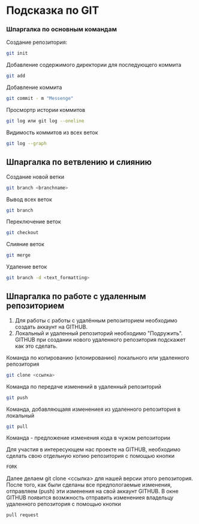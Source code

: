 ﻿# Подсказка по GIT
### Шпаргалка по основным командам

Создание репозитория:
```sh
git init
```

Добавление содержимого директории для последующего коммита
```sh
git add
```

Добавление коммита
```sh
git commit - m "Messenge"
```

Просмортр истории коммитов
```sh
git log или git log --oneline
```

Видимость коммитов из всех веток

```sh
git log --graph

```

## Шпаргалка по ветвлению и слиянию

Создание новой ветки
```sh
git branch <branchname> 
```

Вывод всех веток 
```sh
git branch
```

Переключение веток
```sh
git checkout
```

Слияние веток
```sh
git merge 
```
 Удаление веток
```sh
git branch -d <text_formatting>
```

## Шпаргалка по работе с удаленным репозиторием

1. Для работы с работы с удалённым репозиторием необходимо создать аккаунт на GITHUB.
2. Локальный и удаленный репозиторий необходимо "Подружить". GITHUB при создании нового удаленного репозитория подскажет как это сделать.

Команда по копированию (клонированию) локального или удаленного репозитория
```sh
git clone <ссылка>
```

Команда по передаче изменений в удаленный репозиторий

```sh
git push
```

Команда, добавляющаяя изменениея из удаленного репозитория в локальный

```sh
git pull
```

Команда - предложение изменения кода в чужом репозитории

Для участия в интересующем нас проекте на GITHUB, необходимо сделать свою отдельную копию репозитория с помощью кнопки 
```sh
FORK
```
Далее делаем git clone <ссылка> для нашей версии этого репозитория.
После того, как были сделаны все предпологаемые изменения, отправляем (push) эти изменения на свой аккаунт GITHUB. В окне GITHUB появится возмжность отправить изменениея владельцу удаленного репозитория с помощью кнопки

```sh
pull request
```
